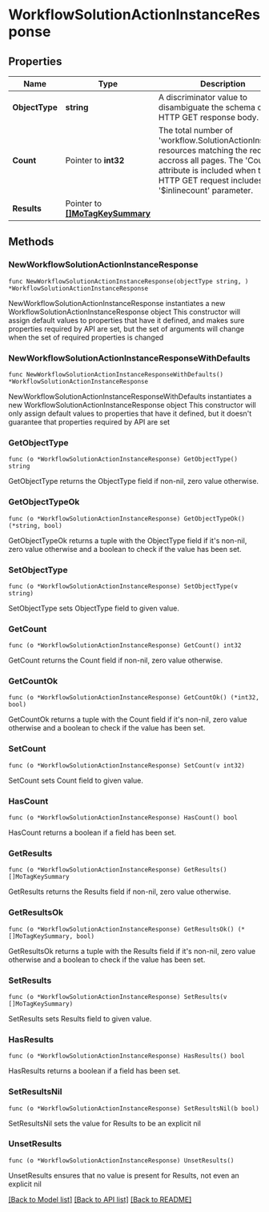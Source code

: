 # WorkflowSolutionActionInstanceResponse

## Properties

Name | Type | Description | Notes
------------ | ------------- | ------------- | -------------
**ObjectType** | **string** | A discriminator value to disambiguate the schema of a HTTP GET response body. | 
**Count** | Pointer to **int32** | The total number of &#39;workflow.SolutionActionInstance&#39; resources matching the request, accross all pages. The &#39;Count&#39; attribute is included when the HTTP GET request includes the &#39;$inlinecount&#39; parameter. | [optional] 
**Results** | Pointer to [**[]MoTagKeySummary**](MoTagKeySummary.md) |  | [optional] 

## Methods

### NewWorkflowSolutionActionInstanceResponse

`func NewWorkflowSolutionActionInstanceResponse(objectType string, ) *WorkflowSolutionActionInstanceResponse`

NewWorkflowSolutionActionInstanceResponse instantiates a new WorkflowSolutionActionInstanceResponse object
This constructor will assign default values to properties that have it defined,
and makes sure properties required by API are set, but the set of arguments
will change when the set of required properties is changed

### NewWorkflowSolutionActionInstanceResponseWithDefaults

`func NewWorkflowSolutionActionInstanceResponseWithDefaults() *WorkflowSolutionActionInstanceResponse`

NewWorkflowSolutionActionInstanceResponseWithDefaults instantiates a new WorkflowSolutionActionInstanceResponse object
This constructor will only assign default values to properties that have it defined,
but it doesn't guarantee that properties required by API are set

### GetObjectType

`func (o *WorkflowSolutionActionInstanceResponse) GetObjectType() string`

GetObjectType returns the ObjectType field if non-nil, zero value otherwise.

### GetObjectTypeOk

`func (o *WorkflowSolutionActionInstanceResponse) GetObjectTypeOk() (*string, bool)`

GetObjectTypeOk returns a tuple with the ObjectType field if it's non-nil, zero value otherwise
and a boolean to check if the value has been set.

### SetObjectType

`func (o *WorkflowSolutionActionInstanceResponse) SetObjectType(v string)`

SetObjectType sets ObjectType field to given value.


### GetCount

`func (o *WorkflowSolutionActionInstanceResponse) GetCount() int32`

GetCount returns the Count field if non-nil, zero value otherwise.

### GetCountOk

`func (o *WorkflowSolutionActionInstanceResponse) GetCountOk() (*int32, bool)`

GetCountOk returns a tuple with the Count field if it's non-nil, zero value otherwise
and a boolean to check if the value has been set.

### SetCount

`func (o *WorkflowSolutionActionInstanceResponse) SetCount(v int32)`

SetCount sets Count field to given value.

### HasCount

`func (o *WorkflowSolutionActionInstanceResponse) HasCount() bool`

HasCount returns a boolean if a field has been set.

### GetResults

`func (o *WorkflowSolutionActionInstanceResponse) GetResults() []MoTagKeySummary`

GetResults returns the Results field if non-nil, zero value otherwise.

### GetResultsOk

`func (o *WorkflowSolutionActionInstanceResponse) GetResultsOk() (*[]MoTagKeySummary, bool)`

GetResultsOk returns a tuple with the Results field if it's non-nil, zero value otherwise
and a boolean to check if the value has been set.

### SetResults

`func (o *WorkflowSolutionActionInstanceResponse) SetResults(v []MoTagKeySummary)`

SetResults sets Results field to given value.

### HasResults

`func (o *WorkflowSolutionActionInstanceResponse) HasResults() bool`

HasResults returns a boolean if a field has been set.

### SetResultsNil

`func (o *WorkflowSolutionActionInstanceResponse) SetResultsNil(b bool)`

 SetResultsNil sets the value for Results to be an explicit nil

### UnsetResults
`func (o *WorkflowSolutionActionInstanceResponse) UnsetResults()`

UnsetResults ensures that no value is present for Results, not even an explicit nil

[[Back to Model list]](../README.md#documentation-for-models) [[Back to API list]](../README.md#documentation-for-api-endpoints) [[Back to README]](../README.md)


